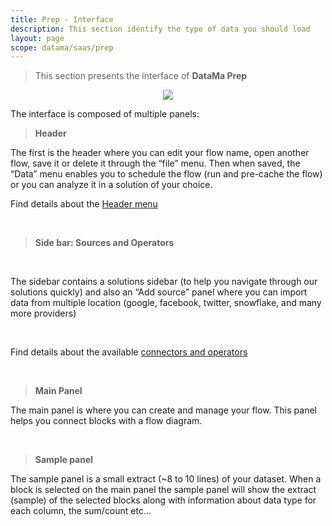 ```yaml
---
title: Prep - Interface
description: This section identify the type of data you should load
layout: page
scope: datama/saas/prep
---
```



> This section presents the interface of **DataMa Prep**

<center><img src="{{site.url}}/{{site.baseurl}}/core_app/new/prep/images/prep_interfaceSchema.png"/></center>


The interface is composed of multiple panels:

> **Header** <br>

The first is the header where you can edit your flow name, open another flow, save it or delete it through the “file” menu. Then when saved, the “Data” menu enables you to schedule the flow (run and pre-cache the flow) or you can analyze it in a solution of your choice.

Find details about the [Header menu]({{site.url}}/{{site.baseurl}}/core_app/new/interface/header/header.html)

<br>

> **Side bar: Sources and Operators** 

<br>

The sidebar contains a solutions sidebar (to help you navigate through our solutions quickly) and also an “Add source” panel where you can import data from multiple location (google, facebook, twitter, snowflake, and many more providers)

<br>

Find details about the available [connectors and operators]({{site.url}}/{{site.baseurl}}/core_app/new/prep/interface/add_source.html)

<br>

> **Main Panel**

The main panel is where you can create and manage your flow. This panel helps you connect blocks with a flow diagram.

<br>

> **Sample panel**

The sample panel is a small extract (~8 to 10 lines) of your dataset. When a block is selected on the main panel the sample panel will show the extract (sample) of the selected blocks along with information about data type for each column, the sum/count etc…

